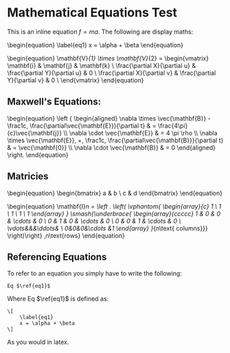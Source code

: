 # Mathematical Equations Test

This is an inline equation $f = ma$. The following are display maths:

\begin{equation}
\label{eq1}
x = \alpha + \beta
\end{equation}

\begin{equation}
\mathbf{V}_{1} \times \mathbf{V}_{2} =
\begin{vmatrix}
\mathbf{i} & \mathbf{j} & \mathbf{k} \\
\frac{\partial X}{\partial u} & \frac{\partial Y}{\partial u} & 0 \\
\frac{\partial X}{\partial v} & \frac{\partial Y}{\partial v} & 0 \\
\end{vmatrix}
\end{equation}

## Maxwell's Equations:

\begin{equation}
\left \{
\begin{aligned}
\nabla \times \vec{\mathbf{B}} - \frac1c\, \frac{\partial\vec{\mathbf{E}}}{\partial t} & = \frac{4\pi}{c}\vec{\mathbf{j}} \\\\
\nabla \cdot \vec{\mathbf{E}} & = 4 \pi \rho \\\\
\nabla \times \vec{\mathbf{E}}\, +\, \frac1c\, \frac{\partial\vec{\mathbf{B}}}{\partial t} & = \vec{\mathbf{0}} \\\\
\nabla \cdot \vec{\mathbf{B}} & = 0
\end{aligned}
\right.
\end{equation}

## Matricies

\begin{equation}
\begin{bmatrix}
a & b \\
c & d
\end{bmatrix}
\end{equation}

\begin{equation}
\mathbf{I}_n = \left . \left(
\vphantom{
\begin{array}{c} 1 \\ 1 \\ 1 \\ 1 \\ 1 \end{array}
}
\smash{\underbrace{
\begin{array}{ccccc}
1 & 0 & 0 & \cdots & 0 \\
0 & 1 & 0 & \cdots & 0 \\
0 & 0 & 1 & \cdots & 0 \\
\vdots&&&\ddots& \\
0&0&0&\cdots &1
\end{array}
}_{n\text{ columns}}}
\right)\right\}
\,n\text{rows}
\end{equation}

## Referencing Equations

To refer to an equation you simply have to write the following:

    Eq $\ref{eq1}$

Where Eq $\ref{eq1}$ is defined as:

    \[
    	\label{eq1}
    	x = \alpha + \beta
    \]

As you would in latex.
